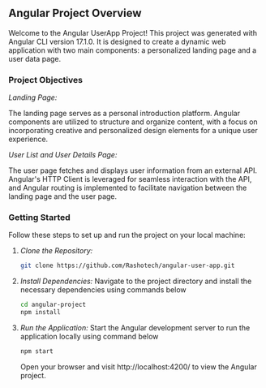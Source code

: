 ## Angular Project Overview
Welcome to the Angular UserApp Project! This project was generated with Angular CLI version 17.1.0. It is designed to create a dynamic web application with two main components: a personalized landing page and a user data page.

### Project Objectives

*Landing Page:*

The landing page serves as a personal introduction platform. Angular components are utilized to structure and organize content, with a focus on incorporating creative and personalized design elements for a unique user experience.

*User List and User Details Page:*

The user page fetches and displays user information from an external API. Angular's HTTP Client is leveraged for seamless interaction with the API, and Angular routing is implemented to facilitate navigation between the landing page and the user page.


### Getting Started

Follow these steps to set up and run the project on your local machine:

1. *Clone the Repository:*
   ```bash
   git clone https://github.com/Rashotech/angular-user-app.git

2. *Install Dependencies:*
    Navigate to the project directory and install the necessary dependencies using commands below

    ```bash
    cd angular-project
    npm install
3. *Run the Application:*
    Start the Angular development server to run the application locally using command below
    
    ```bash
    npm start
    ```

    Open your browser and visit http://localhost:4200/ to view the Angular project.